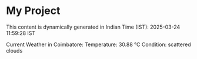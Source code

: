 # My Project

This content is dynamically generated in Indian Time (IST): 2025-03-24 11:59:28 IST


Current Weather in Coimbatore:
Temperature: 30.88 °C
Condition: scattered clouds

